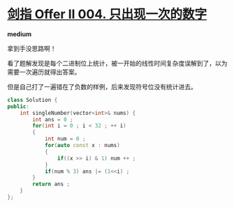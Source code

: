 # [剑指 Offer II 004. 只出现一次的数字 ](https://leetcode-cn.com/problems/WGki4K/)

**medium**

拿到手没思路啊！

看了题解发现是每个二进制位上统计，被一开始的线性时间复杂度误解到了，以为需要一次遍历就得出答案。

但是自己打了一遍错在了负数的样例，后来发现符号位没有统计进去。

```c++
class Solution {
public:
    int singleNumber(vector<int>& nums) {
        int ans = 0 ;
        for(int i = 0 ; i < 32 ; ++ i)
        {
            int num = 0 ;
            for(auto const x : nums)
            {
                if((x >> i) & 1) num ++ ;
            }
            if(num % 3) ans |= (1<<i) ;
        }
        return ans ;
    }
};
```

